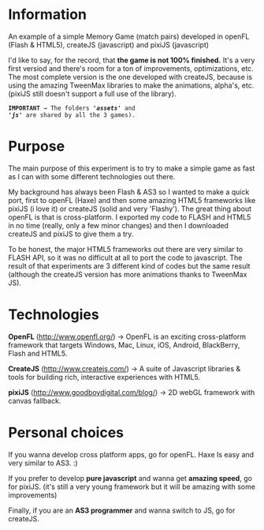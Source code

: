 Information
======================================================================

An example of a simple Memory Game (match pairs) developed in openFL (Flash &amp; HTML5), createJS (javascript) and pixiJS (javascript)

I'd like to say, for the record, that <b>the game is not 100% finished.</b> It's a very first versiod and there's room for a ton of improvements, optimizations, etc. The most complete version is the one developed with createJS, because is using the amazing TweenMax libraries to make the animations, alpha's, etc. (pixiJS still doesn't support a full use of the library).

<code><b>IMPORTANT</b> &rarr; The folders <i><b>'assets'</b></i> and <i><b>'js'</b></i> are shared by all the 3 games).</code>

Purpose
======================================================================

The main purpose of this experiment is to try to make a simple game as fast as I can with some different technologies out there.

My background has always been Flash & AS3 so I wanted to make a quick port, first to openFL (Haxe) and then some amazing HTML5 frameworks like pixiJS (i love it) or createJS (solid and very 'Flashy'). The great thing about openFL is that is cross-platform. I exported my code to FLASH and HTML5 in no time (really, only a few minor changes) and then I downloaded createJS and pixiJS to give them a try.

To be honest, the major HTML5 frameworks out there are very similar to FLASH API, so it was no difficult at all to port the code to javascript. The result of that experiments are 3 different kind of codes but the same result (although the createJS version has more animations thanks to TweenMax JS).

Technologies
======================================================================

<b>OpenFL</b> (http://www.openfl.org/) &rarr; OpenFL is an exciting cross-platform framework that targets Windows, Mac, Linux, iOS, Android, BlackBerry, Flash and HTML5.

<b>CreateJS</b> (http://www.createjs.com/) &rarr; A suite of Javascript libraries & tools for building rich, interactive experiences with HTML5.

<b>pixiJS</b> (http://www.goodboydigital.com/blog/) &rarr; 2D webGL framework with canvas fallback.


Personal choices
======================================================================

If you wanna develop </b>cross platform apps</b>, go for openFL. Haxe Is easy and very similar to AS3. :)

If you prefer to develop <b>pure javascript</b> and wanna get <b>amazing speed</b>, go for pixiJS. (it's still a very young framework but it will be amazing with some improvements)

Finally, if you are an <b>AS3 programmer</b> and wanna switch to JS, go for createJS.


